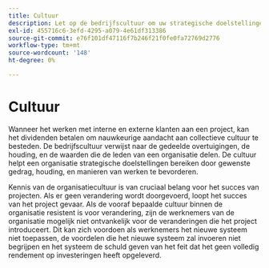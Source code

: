 ```yaml
---
title: Cultuur
description: Let op de bedrijfscultuur om uw strategische doelstellingen te helpen bereiken.
exl-id: 455716c6-3efd-4295-a079-4e61df313386
source-git-commit: e76f101df47116f7b246f21f0fe0fa72769d2776
workflow-type: tm+mt
source-wordcount: '148'
ht-degree: 0%

---
```


# Cultuur

Wanneer het werken met interne en externe klanten aan een project, kan het dividenden betalen om nauwkeurige aandacht aan collectieve cultuur te besteden. De bedrijfscultuur verwijst naar de gedeelde overtuigingen, de houding, en de waarden die de leden van een organisatie delen. De cultuur helpt een organisatie strategische doelstellingen bereiken door gewenste gedrag, houding, en manieren van werken te bevorderen.

Kennis van de organisatiecultuur is van cruciaal belang voor het succes van projecten. Als er geen verandering wordt doorgevoerd, loopt het succes van het project gevaar. Als de vooraf bepaalde cultuur binnen de organisatie resistent is voor verandering, zijn de werknemers van de organisatie mogelijk niet ontvankelijk voor de veranderingen die het project introduceert. Dit kan zich voordoen als werknemers het nieuwe systeem niet toepassen, de voordelen die het nieuwe systeem zal invoeren niet begrijpen en het systeem de schuld geven van het feit dat het geen volledig rendement op investeringen heeft opgeleverd.
